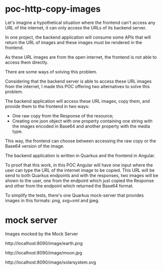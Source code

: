 # poc-http-copy-images

Let's imagine a hypothetical situation where the frontend can't access any URL of the internet, it can only access the URLs of its backend server.

In one project, the backend application will consume some APIs that will return the URL of images and these images must be rendered in the frontend.

As these URL images are from the open internet, the frontend is not able to access them directly.

There are some ways of solving this problem.

Considering that the backend server is able to access these URL images from the internet, I made this POC offering two alternatives to solve this problem.

The backend application will access these URL images, copy them, and provide them to the frontend in two ways:
- One raw copy from the Response of the resource;
- Creating one json object with one property containing one string with the images encoded in Base64 and another property with the media type.

This way, the frontend can choose between accessing the raw copy or the Base64 version of the image.

The backend application is written in Quarkus and the frontend in Angular.

To proof that this work, in this POC Angular will have one input where the user can type the URL of the internet image to be copied. This URL will be send to both Quarkus endpoints and with the responses, two images will be shown to the user, one from the endpoint which just copied the Response and other from the endpoint which returned the Base64 format.

To simplify the tests, there's one Quarkus mock-server that provides images in this formats: png, svg+xml and jpeg.


# mock server

Images mocked by the Mock Server

http://localhost:8090/image/earth.png

http://localhost:8090/image/moon.jpg

http://localhost:8090/image/solarsystem.svg



